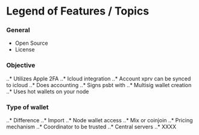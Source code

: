 # Legend of Features / Topics

### General
* Open Source
* License

### Objective
..* Utilizes Apple 2FA
..* Icloud integration
..* Account xprv can be synced to icloud
..* Does accounting
..* Signs psbt with
..* Multisig wallet creation
..* Uses hot wallets on your node

### Type of wallet
..* Difference
..* Import
..* Node wallet access
..* Mix or coinjoin
..* Pricing mechanism
..* Coordinator to be trusted
..* Central servers
..* XXXX
